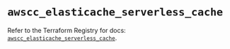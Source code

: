 # `awscc_elasticache_serverless_cache`

Refer to the Terraform Registry for docs: [`awscc_elasticache_serverless_cache`](https://registry.terraform.io/providers/hashicorp/awscc/0.70.0/docs/resources/elasticache_serverless_cache).
